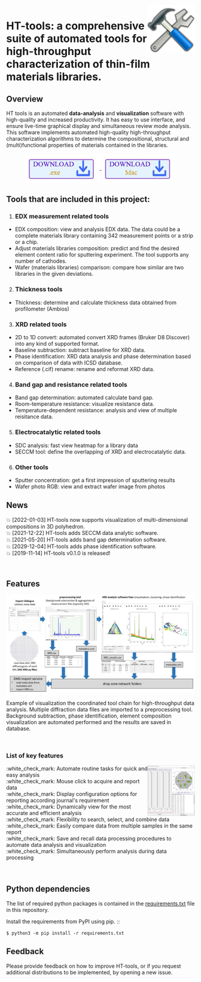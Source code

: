 <img align = "right" src = "/assets/logo.png">

# HT-tools: a comprehensive suite of automated tools for high-throughput characterization of thin-film materials libraries.

## Overview

HT tools is an automated **data-analysis** and **visualization** software with high-quality and increased productivity. It has easy to use interface, and ensure live-time graphical display and simultaneous review mode analysis. This software implements automated high-quality high-throughput characterization algorithms to determine the compositional, structural and (multi)functional properties of materials contained in the libraries.

<p align="center">
    <a href="https://ruhr-uni-bochum.sciebo.de/s/es3rYvyqqGUOcxY" target="_blank">
        <img align="center" width = "200" alt="download" src="/assets/downloadx86.jpg"/>
    </a>
    <a href="https://ruhr-uni-bochum.sciebo.de/s/GTsbZn7JkGwIz2J" target="_blank">
        <img align="center" width = "200" alt="download" src="/assets/downloadmac.jpg"/>
    </a>
</p>

## Tools that are included in this project:
1. ### EDX measurement related tools
  - EDX composition: view and analysis EDX data. The data could be a complete materials library containing 342 measurement points or a strip or a chip.
  - Adjust materials libraries composition: predict and find the desired element content ratio for sputtering experiment. The tool supports any number of cathodes.
  - Wafer (materials libraries) comparison: compare how similar are two libraries in the given deviations.
2. ### Thickness tools
  - Thickness: determine and calculate thickness data obtained from profilometer (Ambios)
3. ### XRD related tools
  - 2D to 1D convert: automated convert XRD frames (Bruker D8 Discover) into any kind of supported format.
  - Baseline subtraction: subtract baseline for XRD data.
  - Phase identification: XRD data analysis and phase determination based on comparison of data with ICSD database.
  - Reference (.cif) rename: rename and reformat XRD data.
4. ### Band gap and resistance related tools
  - Band gap determination: automated calculate band gap.
  - Room-temperature resistance: visualize resistance data.
  - Temperature-dependent resistance: analysis and view of multiple reisitance data.
5. ### Electrocatalytic related tools
  - SDC analysis: fast view heatmap for a library data
  - SECCM tool: define the overlapping of XRD and electrocatalytic data.
6. ### Other tools
  - Sputter concentration: get a first impression of sputtering results
  - Wafer photo RGB: view and extract wafer image from photos

## News
:boom: [2022-01-03] HT-tools now supports visualization of multi-dimensional compositions in 3D polyhedron. <br/>
:boom: [2021-12-22] HT-tools adds SECCM data analytic software. <br/>
:boom: [2021-05-20] HT-tools adds band gap determination software. <br/>
:boom: [2029-12-04] HT-tools adds phase identification software. <br/>
:boom: [2019-11-14] HT-tools v0.1.0 is released!

<br/>

## Features

<div align = "center">
  <img align = "center" width = "1000" src = "/assets/image1.jpg">
<p align = "left">Example of visualization the coordinated tool chain for high-throughput data analysis. Multiple diffraction data files are imported to a
preprocessing tool. Background subtraction, phase identification, element composition visualization are automated performed and the results are saved in database.</p> 
</div><br>

### List of key features

<div>
   <img width = "25%" align = "right" src = "/assets/image2.jpg">
<div aling = "left">
  :white_check_mark: Automate routine tasks for quick and easy analysis<br/>
  :white_check_mark: Mouse click to acquire and report data<br/>
  :white_check_mark: Display configuration options for reporting according journal's requirement<br/>
  :white_check_mark: Dynamically view for the most accurate and efficient analysis<br/>
  :white_check_mark: Flexibility to search, select, and combine data<br/>
  :white_check_mark: Easily compare data from multiple samples in the same report<br/>
  :white_check_mark: Save and recall data processing procedures to automate data analysis and visualization<br/>
  :white_check_mark: Simultaneously perform analysis during data processing<br/>
</div>
    <br>
</div>
<br/>

 

## Python dependencies

The list of required python packages is contained in the [requirements.txt](requirements.txt) file in this repository. 

Install the requirements from PyPI using pip.
::

    $ python3 -m pip install -r requirements.txt

## Feedback
Please provide feedback on how to improve HT-tools, or if you request additional distributions to be implemented, by opening a new issue.
